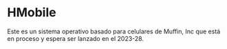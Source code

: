 # HMobile
Este es un sistema operativo basado para celulares de Muffin, Inc que está en proceso y espera ser lanzado en el 2023-28.
